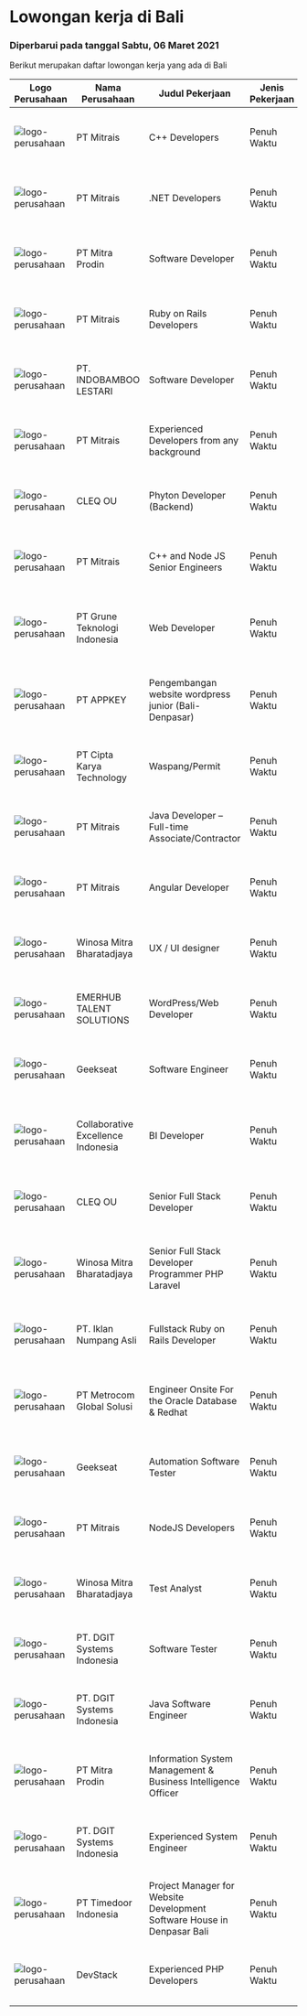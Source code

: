 
  # Lowongan kerja di Bali

  ### Diperbarui pada tanggal Sabtu, 06 Maret 2021

  Berikut merupakan daftar lowongan kerja yang ada di Bali

  |Logo Perusahaan | Nama Perusahaan | Judul Pekerjaan | Jenis Pekerjaan | Gaji Pekerjaan | Lokasi | Deskripsi | Tanggal diunggah | Pranala |
  | -------------- | --------------- | --------------- | --------- | --------- | -------------- | ------- | ----------- | ----------- |
  |![logo-perusahaan](https://image-service-cdn.seek.com.au/873c75fc9ed6df00967320d343e4e2a794129d8b/ee4dce1061f3f616224767ad58cb2fc751b8d2dc)|PT Mitrais|C++ Developers|Penuh Waktu|---|Bali|Build your Career with Mitrais! We know that many C++ developers are stuck in jobs where they are supporting and enhancing legacy systems.  Are you...|Sabtu, 06 Maret 2021|https://www.jobstreet.co.id/id/job/c-developers-3474784?token=0~1b5e04d3-4e13-4fc8-b587-5e49fba05821&sectionRank=1&jobId=jobstreet-id-job-3474784|
|![logo-perusahaan](https://image-service-cdn.seek.com.au/873c75fc9ed6df00967320d343e4e2a794129d8b/ee4dce1061f3f616224767ad58cb2fc751b8d2dc)|PT Mitrais|.NET Developers|Penuh Waktu|---|Denpasar|Build your Career with Mitrais !  We're looking for experienced .NET Software Engineers to be part of our team.  What will you be doing ?  Coding high...|Sabtu, 06 Maret 2021|https://www.jobstreet.co.id/id/job/net-developers-3474786?token=0~1b5e04d3-4e13-4fc8-b587-5e49fba05821&sectionRank=2&jobId=jobstreet-id-job-3474786|
|![logo-perusahaan](https://image-service-cdn.seek.com.au/418189cac45940a3c584711e18b3e038d6c0682a/ee4dce1061f3f616224767ad58cb2fc751b8d2dc)|PT Mitra Prodin|Software Developer|Penuh Waktu|---|Denpasar|Job Description: Analyze a project from conception to finished product Develop front end and back end architecture Developing report as requested...|Sabtu, 06 Maret 2021|https://www.jobstreet.co.id/id/job/software-developer-3466752?token=0~1b5e04d3-4e13-4fc8-b587-5e49fba05821&sectionRank=3&jobId=jobstreet-id-job-3466752|
|![logo-perusahaan](https://image-service-cdn.seek.com.au/873c75fc9ed6df00967320d343e4e2a794129d8b/ee4dce1061f3f616224767ad58cb2fc751b8d2dc)|PT Mitrais|Ruby on Rails Developers|Penuh Waktu|---|Bali|Build your Career with Mitrais ! We're urgently looking for experienced Ruby On Rails  Developers to be part of our team for an immediate...|Jumat, 05 Maret 2021|https://www.jobstreet.co.id/id/job/ruby-on-rails-developers-3464793?token=0~1b5e04d3-4e13-4fc8-b587-5e49fba05821&sectionRank=4&jobId=jobstreet-id-job-3464793|
|![logo-perusahaan](https://image-service-cdn.seek.com.au/557905ffe7d60c694f85b66a4d3b4c5ef8cf5c0b/ee4dce1061f3f616224767ad58cb2fc751b8d2dc)|PT. INDOBAMBOO LESTARI|Software Developer|Penuh Waktu|Rp. 10,500,000-Rp. 13,650,000|Bali|Candidate must possess at least Bachelor's Degree in Computer Science/Information Technology or equivalent. Required language(s): English At least...|Sabtu, 06 Maret 2021|https://www.jobstreet.co.id/id/job/software-developer-3461505?token=0~1b5e04d3-4e13-4fc8-b587-5e49fba05821&sectionRank=5&jobId=jobstreet-id-job-3461505|
|![logo-perusahaan](https://image-service-cdn.seek.com.au/873c75fc9ed6df00967320d343e4e2a794129d8b/ee4dce1061f3f616224767ad58cb2fc751b8d2dc)|PT Mitrais|Experienced Developers from any background|Penuh Waktu|---|Bali|Build your Career with Mitrais !  We're looking for experienced Software Engineers from any background to be part of our team.  What will you...|Sabtu, 06 Maret 2021|https://www.jobstreet.co.id/id/job/experienced-developers-from-any-background-3474785?token=0~1b5e04d3-4e13-4fc8-b587-5e49fba05821&sectionRank=6&jobId=jobstreet-id-job-3474785|
|![logo-perusahaan](https://image-service-cdn.seek.com.au/8b74d54d6ee7885f907464ca2714223178d371a4/ee4dce1061f3f616224767ad58cb2fc751b8d2dc)|CLEQ OU|Phyton Developer (Backend)|Penuh Waktu|Rp. 8,000,000-Rp. 15,000,000|Badung|Summary of ResponsibilitiesAs a Python developer you work closely with our architects, developers, SCRUM masters and product owners to create open...|Jumat, 05 Maret 2021|https://www.jobstreet.co.id/id/job/phyton-developer-backend-3474333?token=0~1b5e04d3-4e13-4fc8-b587-5e49fba05821&sectionRank=7&jobId=jobstreet-id-job-3474333|
|![logo-perusahaan](https://image-service-cdn.seek.com.au/873c75fc9ed6df00967320d343e4e2a794129d8b/ee4dce1061f3f616224767ad58cb2fc751b8d2dc)|PT Mitrais|C++ and  Node JS Senior Engineers|Penuh Waktu|---|Bali|C++ &amp; Node JS Senior Engineers required for world-class Australian Software projects Mitrais has engaged a large Australian software company on...|Jumat, 05 Maret 2021|https://www.jobstreet.co.id/id/job/c-and-node-js-senior-engineers-3474020?token=0~1b5e04d3-4e13-4fc8-b587-5e49fba05821&sectionRank=8&jobId=jobstreet-id-job-3474020|
|![logo-perusahaan](https://image-service-cdn.seek.com.au/bce4433421cbd6d3fbcd407460c54cc5d2693753/ee4dce1061f3f616224767ad58cb2fc751b8d2dc)|PT Grune Teknologi Indonesia|Web Developer|Penuh Waktu|Rp. 4,000,000-Rp. 6,000,000|Denpasar|Job Descriptions: Write programming code, either from scratch or adapting from other source code to meet business requirements. Candidates can choose...|Jumat, 05 Maret 2021|https://www.jobstreet.co.id/id/job/web-developer-3460845?token=0~1b5e04d3-4e13-4fc8-b587-5e49fba05821&sectionRank=9&jobId=jobstreet-id-job-3460845|
|![logo-perusahaan](https://image-service-cdn.seek.com.au/3919b913ac9faac04340bd0c5d2c3b75872b7af8/ee4dce1061f3f616224767ad58cb2fc751b8d2dc)|PT APPKEY|Pengembangan website wordpress junior (Bali-Denpasar)|Penuh Waktu|Rp. 2,800,000-Rp. 3,640,000|Denpasar|We are looking for Wordpress Web Developer with the following criterias:  Education: Fresh graduated or 2 years post graduated from high school or IT...|Rabu, 03 Maret 2021|https://www.jobstreet.co.id/id/job/pengembangan-website-wordpress-junior-bali-denpasar-3471849?token=0~1b5e04d3-4e13-4fc8-b587-5e49fba05821&sectionRank=10&jobId=jobstreet-id-job-3471849|
|![logo-perusahaan](https://image-service-cdn.seek.com.au/4191d2adcf135e17e75bd488dda598b71e077ff2/ee4dce1061f3f616224767ad58cb2fc751b8d2dc)|PT Cipta Karya Technology|Waspang/Permit|Penuh Waktu|Rp. 4,000,000-Rp. 5,200,000|Denpasar|Kandidat harus memiliki setidaknya Diploma di bidang apapun. Setidaknya memiliki 1 tahun pengalaman dalam bidang yang sesuai untuk posisi ini. Lebih...|Selasa, 02 Maret 2021|https://www.jobstreet.co.id/id/job/waspang-permit-3471585?token=0~1b5e04d3-4e13-4fc8-b587-5e49fba05821&sectionRank=11&jobId=jobstreet-id-job-3471585|
|![logo-perusahaan](https://image-service-cdn.seek.com.au/873c75fc9ed6df00967320d343e4e2a794129d8b/ee4dce1061f3f616224767ad58cb2fc751b8d2dc)|PT Mitrais|Java Developer – Full-time Associate/Contractor|Penuh Waktu|---|Bali|This advert is intended for Expert Software Engineers who are looking for full-time associate/ freelance/ contractor engagement.  We're urgently...|Jumat, 05 Maret 2021|https://www.jobstreet.co.id/id/job/java-developer-full-time-associate-contractor-3464796?token=0~1b5e04d3-4e13-4fc8-b587-5e49fba05821&sectionRank=12&jobId=jobstreet-id-job-3464796|
|![logo-perusahaan](https://image-service-cdn.seek.com.au/873c75fc9ed6df00967320d343e4e2a794129d8b/ee4dce1061f3f616224767ad58cb2fc751b8d2dc)|PT Mitrais|Angular Developer|Penuh Waktu|---|Bali|Build your Career with Mitrais !  We're looking for experienced Angular Developer to be part of our team.  What will you be doing?  Liase with...|Kamis, 04 Maret 2021|https://www.jobstreet.co.id/id/job/angular-developer-3472306?token=0~1b5e04d3-4e13-4fc8-b587-5e49fba05821&sectionRank=13&jobId=jobstreet-id-job-3472306|
|![logo-perusahaan](https://image-service-cdn.seek.com.au/cd823704551af28e73a2059691a6e200c86b8a5f/ee4dce1061f3f616224767ad58cb2fc751b8d2dc)|Winosa Mitra Bharatadjaya|UX / UI designer|Penuh Waktu|Rp. 6,000,000-Rp. 12,000,000|Bali|Our office is based in Bandar Lampung and candidates will preferably work from our office in Bandar Lampung.As an experienced UX/ UI designer you...|Kamis, 04 Maret 2021|https://www.jobstreet.co.id/id/job/ux-ui-designer-3472917?token=0~1b5e04d3-4e13-4fc8-b587-5e49fba05821&sectionRank=14&jobId=jobstreet-id-job-3472917|
|![logo-perusahaan](https://image-service-cdn.seek.com.au/956863e93e04787db617ea3231d4e0793b12d127/ee4dce1061f3f616224767ad58cb2fc751b8d2dc)|EMERHUB TALENT SOLUTIONS|WordPress/Web Developer|Penuh Waktu|Rp. 8,000,000-Rp. 14,000,000|Bali|Candidate must possess at least Bachelor's Degree in any field. Required language(s): English At least 2 Year(s) of working experience in the related...|Selasa, 02 Maret 2021|https://www.jobstreet.co.id/id/job/wordpress-web-developer-3470936?token=0~1b5e04d3-4e13-4fc8-b587-5e49fba05821&sectionRank=15&jobId=jobstreet-id-job-3470936|
|![logo-perusahaan](https://image-service-cdn.seek.com.au/6ec369771236c060e2d7d7d46be9eee1432857a5/ee4dce1061f3f616224767ad58cb2fc751b8d2dc)|Geekseat|Software Engineer|Penuh Waktu|---|Denpasar|Have a seat with us! We are currently looking for an experienced Software Engineer to join our Awesome Engineering Team at our offices in Bali or...|Rabu, 03 Maret 2021|https://www.jobstreet.co.id/id/job/software-engineer-3472106?token=0~1b5e04d3-4e13-4fc8-b587-5e49fba05821&sectionRank=16&jobId=jobstreet-id-job-3472106|
|![logo-perusahaan](https://image-service-cdn.seek.com.au/00c268b58ba99fc65b0b0108dd8e2d7068acfb74/ee4dce1061f3f616224767ad58cb2fc751b8d2dc)|Collaborative Excellence Indonesia|BI Developer|Penuh Waktu|---|Bali|Job Description Develops or modifies data models, ETL processes, and BI tool solutions. Ensures appropriate documentation for all development and...|Rabu, 03 Maret 2021|https://www.jobstreet.co.id/id/job/bi-developer-3472326?token=0~1b5e04d3-4e13-4fc8-b587-5e49fba05821&sectionRank=17&jobId=jobstreet-id-job-3472326|
|![logo-perusahaan](https://image-service-cdn.seek.com.au/8b74d54d6ee7885f907464ca2714223178d371a4/ee4dce1061f3f616224767ad58cb2fc751b8d2dc)|CLEQ OU|Senior Full Stack Developer|Penuh Waktu|---|Badung|Full stack developer responsible to produce and implement functional software solutions. You will work with upper management to define software...|Sabtu, 06 Maret 2021|https://www.jobstreet.co.id/id/job/senior-full-stack-developer-3461621?token=0~1b5e04d3-4e13-4fc8-b587-5e49fba05821&sectionRank=18&jobId=jobstreet-id-job-3461621|
|![logo-perusahaan](https://image-service-cdn.seek.com.au/cd823704551af28e73a2059691a6e200c86b8a5f/ee4dce1061f3f616224767ad58cb2fc751b8d2dc)|Winosa Mitra Bharatadjaya|Senior Full Stack Developer Programmer PHP Laravel|Penuh Waktu|Rp. 11,000,000-Rp. 21,000,000|Bali|Our office is based in Bandar Lampung and candidates are expected to move to Bandar Lampung. Successful candidates: Have at least 5 years of...|Sabtu, 06 Maret 2021|https://www.jobstreet.co.id/id/job/senior-full-stack-developer-programmer-php-laravel-3465835?token=0~1b5e04d3-4e13-4fc8-b587-5e49fba05821&sectionRank=19&jobId=jobstreet-id-job-3465835|
|![logo-perusahaan](https://image-service-cdn.seek.com.au/b5a0cc0b3ae5af396da169f9b40bf770263eec5e/ee4dce1061f3f616224767ad58cb2fc751b8d2dc)|PT. Iklan Numpang Asli|Fullstack Ruby on Rails Developer|Penuh Waktu|Rp. 12,000,000-Rp. 20,000,000|Bali|This job is for Remote WFH Team We are a startup that is currently building services in the Fast Moving Consumer Goods world. Our teams work remotely...|Minggu, 28 Februari 2021|https://www.jobstreet.co.id/id/job/fullstack-ruby-on-rails-developer-3457097?token=0~1b5e04d3-4e13-4fc8-b587-5e49fba05821&sectionRank=20&jobId=jobstreet-id-job-3457097|
|![logo-perusahaan](https://image-service-cdn.seek.com.au/34a14b63d99dfe5d5c55cdaade1453def61488b5/ee4dce1061f3f616224767ad58cb2fc751b8d2dc)|PT Metrocom Global Solusi|Engineer Onsite For the Oracle Database & Redhat|Penuh Waktu|Rp. 10,000,000-Rp. 12,000,000|Bali|Qualification: Have knowledge and experience about the Oracle database 10g, 11g to 12C, along with implementation both on file system or Grid...|Rabu, 03 Maret 2021|https://www.jobstreet.co.id/id/job/engineer-onsite-for-the-oracle-database-redhat-3457569?token=0~1b5e04d3-4e13-4fc8-b587-5e49fba05821&sectionRank=21&jobId=jobstreet-id-job-3457569|
|![logo-perusahaan](https://image-service-cdn.seek.com.au/6ec369771236c060e2d7d7d46be9eee1432857a5/ee4dce1061f3f616224767ad58cb2fc751b8d2dc)|Geekseat|Automation Software Tester|Penuh Waktu|---|Denpasar|We’re looking for an Outstanding Automation Software Tester to join our Awesome Engineering Team at Bali or Bandung.As an Automation Software Tester...|Sabtu, 27 Februari 2021|https://www.jobstreet.co.id/id/job/automation-software-tester-3459837?token=0~1b5e04d3-4e13-4fc8-b587-5e49fba05821&sectionRank=22&jobId=jobstreet-id-job-3459837|
|![logo-perusahaan](https://image-service-cdn.seek.com.au/873c75fc9ed6df00967320d343e4e2a794129d8b/ee4dce1061f3f616224767ad58cb2fc751b8d2dc)|PT Mitrais|NodeJS Developers|Penuh Waktu|---|Bali|Build your Career with Mitrais! We're urgently looking for experienced NodeJS Developers to be part of our team for an immediate start.Our client is a...|Sabtu, 27 Februari 2021|https://www.jobstreet.co.id/id/job/nodejs-developers-3456017?token=0~1b5e04d3-4e13-4fc8-b587-5e49fba05821&sectionRank=23&jobId=jobstreet-id-job-3456017|
|![logo-perusahaan](https://image-service-cdn.seek.com.au/cd823704551af28e73a2059691a6e200c86b8a5f/ee4dce1061f3f616224767ad58cb2fc751b8d2dc)|Winosa Mitra Bharatadjaya|Test Analyst|Penuh Waktu|Rp. 3,000,000-Rp. 6,000,000|Bali|With the company growing, we are looking to expand the team with one or more Test Analyst(s). Our office is based in Bandar Lampung and candidates are...|Rabu, 24 Februari 2021|https://www.jobstreet.co.id/id/job/test-analyst-3465841?token=0~1b5e04d3-4e13-4fc8-b587-5e49fba05821&sectionRank=24&jobId=jobstreet-id-job-3465841|
|![logo-perusahaan](https://image-service-cdn.seek.com.au/e93bc75036be941b9c3ff3a55670cb236457b0c4/ee4dce1061f3f616224767ad58cb2fc751b8d2dc)|PT. DGIT Systems Indonesia|Software Tester|Penuh Waktu|Rp. 6,000,000-Rp. 7,000,000|Bali|We believe work should be a fun development journey but the challenging one! Our great teams will support you to achieve that and delivering great...|Rabu, 24 Februari 2021|https://www.jobstreet.co.id/id/job/software-tester-3466318?token=0~1b5e04d3-4e13-4fc8-b587-5e49fba05821&sectionRank=25&jobId=jobstreet-id-job-3466318|
|![logo-perusahaan](https://image-service-cdn.seek.com.au/e93bc75036be941b9c3ff3a55670cb236457b0c4/ee4dce1061f3f616224767ad58cb2fc751b8d2dc)|PT. DGIT Systems Indonesia|Java Software Engineer|Penuh Waktu|Rp. 9,000,000-Rp. 18,000,000|Badung|We are looking for a talented  Java  engineer to join an experienced team of engineers working on our flagship to work remotely for our...|Kamis, 25 Februari 2021|https://www.jobstreet.co.id/id/job/java-software-engineer-3467717?token=0~1b5e04d3-4e13-4fc8-b587-5e49fba05821&sectionRank=26&jobId=jobstreet-id-job-3467717|
|![logo-perusahaan](https://image-service-cdn.seek.com.au/418189cac45940a3c584711e18b3e038d6c0682a/ee4dce1061f3f616224767ad58cb2fc751b8d2dc)|PT Mitra Prodin|Information System Management & Business Intelligence Officer|Penuh Waktu|---|Denpasar|Job Description Mapping MP’s business case with IS functionality  Planning an IS implementation plan with the stakeholders  Adding and updating the...|Rabu, 24 Februari 2021|https://www.jobstreet.co.id/id/job/information-system-management-business-intelligence-officer-3466746?token=0~1b5e04d3-4e13-4fc8-b587-5e49fba05821&sectionRank=27&jobId=jobstreet-id-job-3466746|
|![logo-perusahaan](https://image-service-cdn.seek.com.au/e93bc75036be941b9c3ff3a55670cb236457b0c4/ee4dce1061f3f616224767ad58cb2fc751b8d2dc)|PT. DGIT Systems Indonesia|Experienced System Engineer|Penuh Waktu|Rp. 9,000,000-Rp. 12,000,000|Badung|Systems Engineer The RoleWe are looking for a Systems Engineer with excellent Linux system administration and management skills to support our teams...|Kamis, 25 Februari 2021|https://www.jobstreet.co.id/id/job/experienced-system-engineer-3467497?token=0~1b5e04d3-4e13-4fc8-b587-5e49fba05821&sectionRank=28&jobId=jobstreet-id-job-3467497|
|![logo-perusahaan](https://image-service-cdn.seek.com.au/6a4bab02b8ff094d0604859dad47a24f6448e298/ee4dce1061f3f616224767ad58cb2fc751b8d2dc)|PT Timedoor Indonesia|Project Manager for Website Development Software House in Denpasar Bali|Penuh Waktu|---|Bali|If you want to grow up yourself, Timedoor is one of the best places for your career. Our team has come from various culture. We welcome young people...|Rabu, 24 Februari 2021|https://www.jobstreet.co.id/id/job/project-manager-for-website-development-software-house-in-denpasar-bali-3452745?token=0~1b5e04d3-4e13-4fc8-b587-5e49fba05821&sectionRank=29&jobId=jobstreet-id-job-3452745|
|![logo-perusahaan](https://image-service-cdn.seek.com.au/844257ddb833c49271ee7ad25cc992ad33374fa6/ee4dce1061f3f616224767ad58cb2fc751b8d2dc)|DevStack|Experienced PHP Developers|Penuh Waktu|Rp. 10,000,000-Rp. 14,000,000|Bali|General requirements: At least Bachelor degree from reputable university majoring in Computer Science or other IT major. Fluent in English -- written...|Jumat, 26 Februari 2021|https://www.jobstreet.co.id/id/job/experienced-php-developers-3459192?token=0~1b5e04d3-4e13-4fc8-b587-5e49fba05821&sectionRank=30&jobId=jobstreet-id-job-3459192|

  